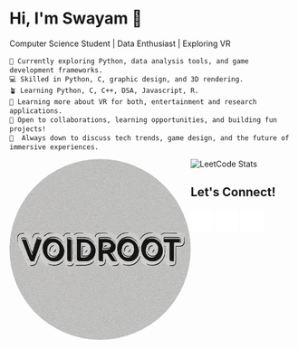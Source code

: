 # Hi, I'm Swayam 👋
Computer Science Student | Data Enthusiast |  Exploring VR

```first
🔭 Currently exploring Python, data analysis tools, and game development frameworks.
💻 Skilled in Python, C, graphic design, and 3D rendering.
🪴 Learning Python, C, C++, DSA, Javascript, R.
🌱 Learning more about VR for both, entertainment and research applications.
🤔 Open to collaborations, learning opportunities, and building fun projects!
💬  Always down to discuss tech trends, game design, and the future of immersive experiences. 
```

<img src="VoidRoot.png" width="320px" align="left" style="border-radius: 50%">

![LeetCode Stats](https://leetcard.jacoblin.cool/SwayamTakkamore?ext=heatmap&theme=wtf&font=M+PLUS+Rounded+1c&border=2&radius=20)

**Let's Connect!**
----------------------
[<img src="mail.svg" height="40px" padding-left="10px" align="center" background="white">](mailto:takkamoreswayam@gmail.com)
[<img src="linkedin.svg" height="40px" padding-left="10px" align="center">](https://www.linkedin.com/in/swayam-voidroot)
[<img src="instagram.svg" height="40px" padding-left="10px" align="center">](https://www.instagram.com/swayam_voidroot)
